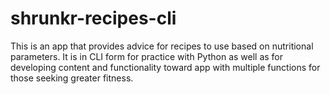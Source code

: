# shrunkr-recipes-cli

This is an app that provides advice for recipes to use based on nutritional parameters. It is in CLI form for practice with Python as well as for developing content and functionality toward app with multiple functions for those seeking greater fitness.
